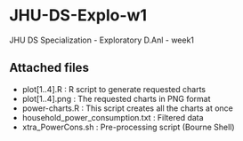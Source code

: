 # JHU-DS-Explo-w1
JHU DS Specialization - Exploratory D.Anl - week1

## Attached files
* plot[1..4].R : R script to generate requested charts
* plot[1..4].png : The requested charts in PNG format
* power-charts.R : This script creates all the charts at once
* household_power_consumption.txt : Filtered data
* xtra_PowerCons.sh : Pre-processing script (Bourne Shell)
